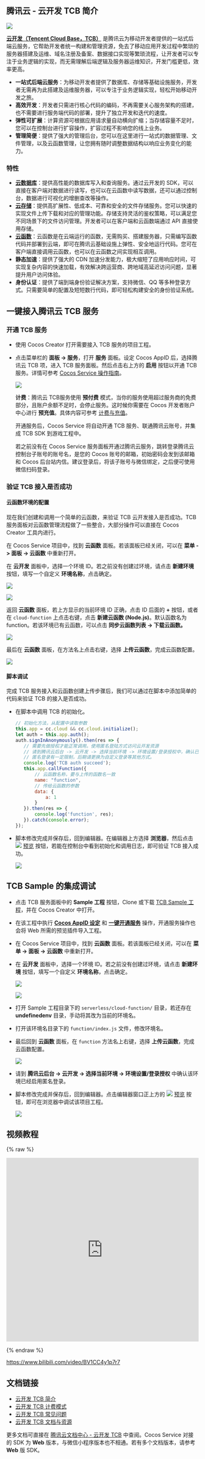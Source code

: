## 腾讯云 - 云开发 TCB 简介

![](image/tencent-cloud-logo.png)

[**云开发（Tencent Cloud Base，TCB）**](https://cloud.tencent.com/product/tcb) 是腾讯云为移动开发者提供的一站式后端云服务，它帮助开发者统一构建和管理资源，免去了移动应用开发过程中繁琐的服务器搭建及运维、域名注册及备案、数据接口实现等繁琐流程，让开发者可以专注于业务逻辑的实现，而无需理解后端逻辑及服务器运维知识，开发门槛更低，效率更高。

-  **一站式后端云服务**：为移动开发者提供了数据库、存储等基础设施服务，开发者无需再为此搭建及运维服务器，可以专注于业务逻辑实现，轻松开始移动开发之旅。
-  **高效开发**：开发者只需进行核心代码的编码，不再需要关心服务架构的搭建，也不需要进行服务端代码的部署，提升了独立开发和迭代的速度。
-  **弹性可扩展**：计算资源可根据应用请求量自动横向扩缩；当存储容量不足时，您可以在控制台进行扩容操作，扩容过程不影响您的线上业务。
-  **管理简便**：提供了强大的管理后台，您可以在这里进行一站式的数据管理、文件管理，以及云函数管理，让您拥有随时调整数据结构以响应业务变化的能力。

### 特性

- [**云数据库**](https://cloud.tencent.com/document/product/876/19369)：提供高性能的数据库写入和查询服务。通过云开发的 SDK，可以直接在客户端对数据进行读写，也可以在云函数中读写数据，还可以通过控制台，数据进行可视化的增删查改等操作。
- [**云存储**](https://cloud.tencent.com/document/product/876/19376)：提供高扩展性、低成本、可靠和安全的文件存储服务。您可以快速的实现文件上传下载和对应的管理功能。存储支持灵活的鉴权策略，可以满足您不同场景下的文件访问管理。开发者可以在客户端和云函数端通过 API 直接使用存储。
- [**云函数**](https://cloud.tencent.com/document/product/876/41762)：云函数是在云端运行的函数，无需购买、搭建服务器，只需编写函数代码并部署到云端，即可在腾讯云基础设施上弹性、安全地运行代码。您可在客户端直接调用云函数，也可以在云函数之间实现相互调用。
- **静态加速**：提供了强大的 CDN 加速分发能力，极大缩短了应用响应时间，可实现复杂内容的快速加载，有效解决跨运营商、跨地域高延迟访问问题，显著提升用户访问体验。
- **身份认证**：提供了端到端身份验证解决方案，支持微信、QQ 等多种登录方式。只需要简单的配置及短短数行代码，即可轻松构建安全的身份验证系统。

## 一键接入腾讯云 TCB 服务

### 开通 TCB 服务

- 使用 Cocos Creator 打开需要接入 TCB 服务的项目工程。

- 点击菜单栏的 **面板 -> 服务**，打开 **服务** 面板。设定 Cocos AppID 后，选择腾讯云 TCB 项，进入 TCB 服务面板。然后点击右上方的 **启用** 按钮以开通 TCB 服务。详情可参考 [Cocos Service 操作指南](user-guide.md)。

    ![](tcb/tcb-provisioning.jpg)

	**计费**：腾讯云 TCB服务使用 **预付费** 模式，当你的服务使用超过服务商的免费部分，且账户余额不足时，会停止服务。这时候你需要在 Cocos 开发者账户中心进行 **预充值**。具体内容可参考 [计费与充值](billing-and-charge.md)。

	开通服务后，Cocos Service 将自动开通 TCB 服务、联通腾讯云账号，并集成 TCB SDK 到游戏工程中。
    
	若之前没有在 Cocos Service 服务面板开通过腾讯云服务，跳转登录腾讯云控制台子账号的账号名，是您的 Cocos 账号的邮箱，初始密码会发到该邮箱和 Cocos 后台站内信。建议登录后，将该子账号与微信绑定，之后便可使用微信扫码登录。

### 验证 TCB 接入是否成功

#### 云函数环境的配置

现在我们创建和调用一个简单的云函数，来验证 TCB 云开发接入是否成功。TCB 服务面板对云函数管理流程做了一些整合，大部分操作可以直接在 Cocos Creator 工具内进行。

在 Cocos Service 项目中，找到 **云函数** 面板。若该面板已经关闭，可以在 **菜单 -> 面板 -> 云函数** 中重新打开。

在 **云开发** 面板中，选择一个环境 ID。若之前没有创建过环境，请点击 **新建环境** 按钮，填写一个自定义 **环境名称**，点击确定。

![](tcb/tcb/tcb-env-panel.jpg)

![](tcb/tcb-env-id.jpg)

返回 **云函数** 面板，若上方显示的当前环境 ID 正确，点击 ID 后面的 **+** 按钮，或者在 `cloud-function` 上点击右键，点击 **新建云函数 (Node.js)**。默认函数名为 function。若该环境已有云函数，可以点击 **同步云函数列表 -> 下载云函数。**

![](tcb/tcb-new-function.jpg)

最后在 **云函数** 面板，在方法名上点击右键，选择 **上传云函数**，完成云函数配置。

![](tcb/tcb-upload-function.jpg)

#### 脚本调试

完成 TCB 服务接入和云函数创建上传步骤后，我们可以通过在脚本中添加简单的代码来验证 TCB 的接入是否成功。

- 在脚本中调用 TCB 的初始化。

	```js
	// 初始化方法，从配置中读取参数
	this.app = cc.cloud && cc.cloud.initialize();
	let auth = this.app.auth();
	auth.signInAnonymously().then(res => {
	   // 需要先做授权才能正常调用。使用匿名登陆方式访问云开发资源
	   // 请到腾讯云后台 -> 云开发 -> 选择当前环境 -> 环境设置/登录授权中，确认已经启用匿名登录
	   // 匿名登录有一定限制，后期请更换为自定义登录等其他方式。
	   console.log('TCB auth succeed');
	   this.app.callFunction({
	       // 云函数名称，要与上传的函数名一致
	       name: "function",
	       // 传给云函数的参数
	       data: {
	           a: 1
	       }
	   }).then(res => {
	       console.log('function', res);
	   }).catch(console.error);
	});
	```

- 脚本修改完成并保存后，回到编辑器。在编辑器上方选择 **浏览器**，然后点击 ![](./image/preview-button.jpg) [预览](../getting-started/basics/preview-build.md) 按钮，若能在控制台中看到初始化和调用日志，即可验证 TCB 接入成功。

  ![](tcb/tcb-debugging.jpg)


## TCB Sample 的集成调试

- 点击 TCB 服务面板中的 **Sample 工程** 按钮，Clone 或下载 [TCB Sample 工程](https://github.com/CocosService/tcbDemo)，并在 Cocos Creator 中打开。

- 在该工程中执行 [**Cocos AppID 设定**](setting-cocos-appid.md) 和 [**一键开通服务**](oneclick-provisioning.md) 操作，开通服务操作也会将 Web 所需的预览插件导入工程。

- 在 Cocos Service 项目中，找到 **云函数** 面板。若该面板已经关闭，可以在 **菜单 -> 面板 -> 云函数** 中重新打开。

- 在 **云开发** 面板中，选择一个环境 ID。若之前没有创建过环境，请点击 **新建环境** 按钮，填写一个自定义 **环境名称**，点击确定。

  ![](tcb/tcb-env-panel.jpg)

  ![](tcb/tcb-env-id.jpg)

- 打开 Sample 工程目录下的 `serverless/cloud-function/` 目录，若还存在 **undefinedenv** 目录，手动将其改为当前的环境名。

- 打开该环境名目录下的 `function/index.js` 文件，修改环境名。

- 最后回到 **云函数** 面板，在 `function` 方法名上右键，选择 **上传云函数**，完成云函数配置。

  ![](tcb/tcb-upload-function.jpg)

- 请到 **腾讯云后台 -> 云开发 -> 选择当前环境 -> 环境设置/登录授权** 中确认该环境已经启用匿名登录。

- 脚本修改完成并保存后，回到编辑器。点击编辑器窗口正上方的 ![](./image/preview-button.jpg) [预览](../getting-started/basics/preview-build.md) 按钮，即可在浏览器中调试该项目工程。

  ![](tcb/tcb-sample.jpg)
  
## 视频教程

{% raw %}

<iframe src="https://player.bilibili.com/player.html?aid=795849890&bvid=BV1CC4y1p7r7&cid=193808092&page=1" scrolling="no" border="0" frameborder="no" framespacing="0" width="100%" height="480" allowfullscreen="true"> </iframe>

{% endraw %}

https://www.bilibili.com/video/BV1CC4y1p7r7

## 文档链接

- [云开发 TCB 简介](https://cloud.tencent.com/document/product/876/18431)
- [云开发 TCB 计费模式](https://cloud.tencent.com/document/product/876/18864)
- [云开发 TCB 常见问题](https://cloud.tencent.com/product/tcb/faqs)
- [云开发 TCB 文档与资源](https://cloud.tencent.com/product/tcb/developer)

更多文档可直接在 [腾讯云文档中心 - 云开发 TCB](https://cloud.tencent.com/document/product/876) 中查阅。Cocos Service 对接的 SDK 为 **Web** 版本，与微信小程序版本也不相通。若有多个文档版本，请参考 **Web** 版 SDK。


